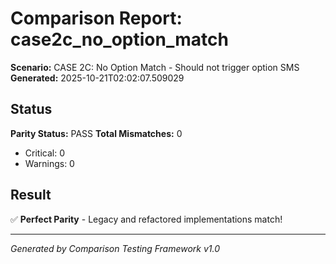 # Comparison Report: case2c_no_option_match
**Scenario:** CASE 2C: No Option Match - Should not trigger option SMS
**Generated:** 2025-10-21T02:02:07.509029

## Status
**Parity Status:** PASS
**Total Mismatches:** 0
  - Critical: 0
  - Warnings: 0

## Result
✅ **Perfect Parity** - Legacy and refactored implementations match!

---
*Generated by Comparison Testing Framework v1.0*